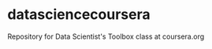 datasciencecoursera
===================

Repository for Data Scientist's Toolbox class at coursera.org
